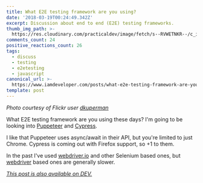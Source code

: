 ```yaml
---
title: ‪What E2E testing framework are you using?
date: '2018-03-19T00:24:49.342Z'
excerpt: Discussion about end to end (E2E) testing frameworks.
thumb_img_path: >-
  https://res.cloudinary.com/practicaldev/image/fetch/s--RVWETNKR--/c_imagga_scale,f_auto,fl_progressive,h_420,q_auto,w_1000/https://thepracticaldev.s3.amazonaws.com/i/0e73045dnzv7luijm1d1.jpg
comments_count: 24
positive_reactions_count: 26
tags:
  - discuss
  - testing
  - e2etesting
  - javascript
canonical_url: >-
  https://www.iamdeveloper.com/posts/what-e2e-testing-framework-are-you-using-3njg/
template: post
---
```


_Photo courtesy of Flickr user [dkuperman](https://www.flickr.com/photos/dkuperman/5999888524/in/photolist-a9bZPS-btgb8B-5KoXPH-6Bp3Zi-b25aPB-65Z45C-a2rgTW-kqrHrq-aMNivF-4tQ2MJ-7haMZc-BQPB7-evkxu6-6k4agk-g9nHvQ-DrRQxa-56TVCr-af1Fu5-b25aLH-4RhZVg-7cQVvp-6hng3g-rgsoGG-5Xqh7r-isuz3j-by4zqS-8qejkV-4usPqP-3LjhUy-aj98uL-8UGuN7-9vEhvt-a6Dabg-cPusgs-dBq9tZ-fLpBgB-bnSvXH-6fBvf-a6G2LN-64D62u-9mQAZx-4Uf5oA-TB9pFt-6Rj6Zk-2PAFt-2Yas-dDXxVL-P14Ld-fbYEL2-cgzKAb)_

‪What E2E testing framework are you using these days? I'm going to be looking into [Puppeteer](https://github.com/GoogleChrome/puppeteer) and [Cypress](https://cypress.io).

I like that Puppeteer uses async/await in their API, but you're limited to just Chrome. Cypress is coming out with Firefox support, so +1 to them.

In the past I've used [webdriver.io](http://webdriver.io) and other Selenium based ones, but [webdriver](https://www.w3.org/TR/webdriver) based ones are generally slower.

_[This post is also available on DEV.](https://dev.to/nickytonline/what-e2e-testing-framework-are-you-using-3njg)_

<script>
const parent = document.getElementsByTagName('head')[0];
const script = document.createElement('script');
script.type = 'text/javascript';
script.src = 'https://cdnjs.cloudflare.com/ajax/libs/iframe-resizer/4.1.1/iframeResizer.min.js';
script.charset = 'utf-8';
script.onload = function() {
    window.iFrameResize({}, '.liquidTag');
};
parent.appendChild(script);
</script>
